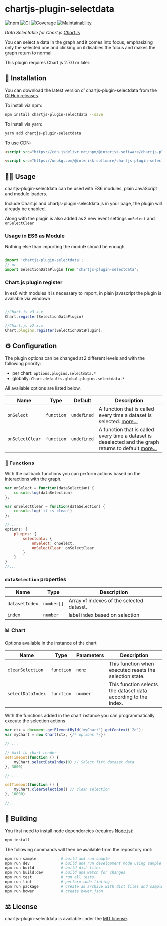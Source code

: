 # chartjs-plugin-selectdata

[![npm](https://img.shields.io/npm/v/@interisk-software/chartjs-plugin-selectdata.svg?style=flat-square)](https://npmjs.com/package/@interisk-software/chartjs-plugin-selectdata) [![CI](https://github.com/interisk-software/chartjs-plugin-selectdata/actions/workflows/ci.yml/badge.svg)](https://github.com/interisk-software/chartjs-plugin-selectdata/actions/workflows/ci.yml) [![Coverage](https://img.shields.io/codeclimate/coverage/interisk-software/chartjs-plugin-selectdata.svg?style=flat-square)](https://codeclimate.com/github/interisk-software/chartjs-plugin-selectdata)  [![Maintainability](https://img.shields.io/codeclimate/maintainability/interisk-software/chartjs-plugin-selectdata.svg?style=flat-square)](https://codeclimate.com/github/interisk-software/chartjs-plugin-selectdata)

*Data Selectable for Chart.js [Chart.js](https://www.chartjs.org)*

You can select a data in the graph and it comes into focus, emphasizing only the selected one and clicking on it disables the focus and makes the graph return to normal

This plugin requires Chart.js 2.7.0 or later.

## :rocket:	Installation

You can download the latest version of chartjs-plugin-selectdata from the [GitHub releases](https://github.com/luancaike/chartjs-plugin-selectdata/releases/latest).

To install via npm:

```bash
npm install chartjs-plugin-selectdata --save
```

To install via yarn:

```bash
yarn add chartjs-plugin-selectdata
```
To use CDN:

```html
<script src="https://cdn.jsdelivr.net/npm/@interisk-software/chartjs-plugin-selectdata"></script>
```
```html
<script src="https://unpkg.com/@interisk-software/chartjs-plugin-selectdata"></script>
```

## :man_cartwheeling: Usage

chartjs-plugin-selectdata can be used with ES6 modules, plain JavaScript and module loaders.

Include Chart.js and chartjs-plugin-selectdata.js in your page, the plugin will already be enabled.

Along with the plugin is also added as 2 new event settings `onSelect` and `onSelectClear`

### Usage in ES6 as Module

Nothing else than importing the module should be enough.

```js

import 'chartjs-plugin-selectdata';
// or
import SelectionDataPlugin from 'chartjs-plugin-selectdata';

```

### Chart.js plugin register

In es6 with modules it is necessary to import, in plain javascript the plugin is available via windown

```js

//Chart.js v3.x.x
Chart.register(SelectionDataPlugin);

//Chart.js v2.x.x
Chart.plugins.register(SelectionDataPlugin);

```

## :gear: Configuration

The plugin options can be changed at 2 different levels and with the following priority:

- per chart: `options.plugins.selectdata.*`
- globally: `Chart.defaults.global.plugins.selectdata.*`

All available options are listed below.

| Name | Type | Default | Description
| ---- | ---- | ------- | -----------
| `onSelect` | `function` | `undefined` | A function that is called every time a dataset is selected. [more...](#functions)
| `onSelectClear` | `function` | `undefined` | A function that is called every time a dataset is deselected and the graph returns to default.[more...](#functions)


### :pushpin: Functions

With the callback functions you can perform actions based on the interactions with the graph.

```js
var onSelect = function(dataSelection) {
    console.log(dataSelection)
};

var onSelectClear = function(dataSelection) {
    console.log('it is clean')
};

// ...
options: {
    plugins: {
        selectdata: {
            onSelect: onSelect,
            onSelectClear: onSelectClear
        }
    }
}
//...

```
### `dataSelection` properties

| Name | Type  | Description
| ---- | ----  | -----------
| `datasetIndex` | `number[]`  |  Array of indexes of the selected dataset.
| `index` | `number`  |  label index based on selection

### :bar_chart:	Chart

Options available in the instance of the chart

| Name | Type | Parameters | Description
| ---- | ---- | ------- | -----------
| `clearSelection` | `function` | `none` | This function when executed resets the selection state.
| `selectDataIndex` | `function` | `number` | This function selects the dataset data according to the index.

With the functions added in the chart instance you can programmatically execute the selection actions

```js
var ctx = document.getElementById('myChart').getContext('2d');
var myChart = new Chart(ctx, {/* options */})

// ...

// Wait to chart render
setTimeout(function () {
    myChart.selectDataIndex(0) // Select firt dataset data
}, 3000)

// ...

setTimeout(function () {
    myChart.clearSelection() // clear selection
}, 10000)

//...

```


## :hammer:	Building

You first need to install node dependencies (requires [Node.js](https://nodejs.org/)):

```bash
npm install
```

The following commands will then be available from the repository root:

```bash
npm run sample           # build and run sample
npm run dev              # build and run development mode using sample
npm run build            # build dist files
npm run build:dev        # build and watch for changes
npm run test             # run all tests
npm run lint             # perform code linting
npm run package          # create an archive with dist files and samples
npm run bower            # create bower.json
```

## :balance_scale: License

chartjs-plugin-selectdata is available under the [MIT license](https://opensource.org/licenses/MIT).
